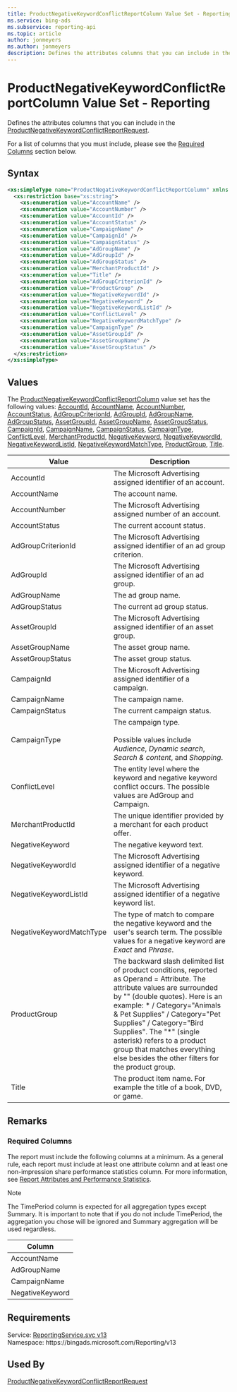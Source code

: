```yaml
---
title: ProductNegativeKeywordConflictReportColumn Value Set - Reporting
ms.service: bing-ads
ms.subservice: reporting-api
ms.topic: article
author: jonmeyers
ms.author: jonmeyers
description: Defines the attributes columns that you can include in the ProductNegativeKeywordConflictReportRequest.
---
```

# ProductNegativeKeywordConflictReportColumn Value Set - Reporting
Defines the attributes columns that you can include in the [ProductNegativeKeywordConflictReportRequest](productnegativekeywordconflictreportrequest.md).

For a list of columns that you must include, please see the [Required Columns](#requiredcolumns) section below.

## Syntax
```xml
<xs:simpleType name="ProductNegativeKeywordConflictReportColumn" xmlns:xs="http://www.w3.org/2001/XMLSchema">
  <xs:restriction base="xs:string">
    <xs:enumeration value="AccountName" />
    <xs:enumeration value="AccountNumber" />
    <xs:enumeration value="AccountId" />
    <xs:enumeration value="AccountStatus" />
    <xs:enumeration value="CampaignName" />
    <xs:enumeration value="CampaignId" />
    <xs:enumeration value="CampaignStatus" />
    <xs:enumeration value="AdGroupName" />
    <xs:enumeration value="AdGroupId" />
    <xs:enumeration value="AdGroupStatus" />
    <xs:enumeration value="MerchantProductId" />
    <xs:enumeration value="Title" />
    <xs:enumeration value="AdGroupCriterionId" />
    <xs:enumeration value="ProductGroup" />
    <xs:enumeration value="NegativeKeywordId" />
    <xs:enumeration value="NegativeKeyword" />
    <xs:enumeration value="NegativeKeywordListId" />
    <xs:enumeration value="ConflictLevel" />
    <xs:enumeration value="NegativeKeywordMatchType" />
    <xs:enumeration value="CampaignType" />
    <xs:enumeration value="AssetGroupId" />
    <xs:enumeration value="AssetGroupName" />
    <xs:enumeration value="AssetGroupStatus" />
  </xs:restriction>
</xs:simpleType>
```

## <a name="values"></a>Values

The [ProductNegativeKeywordConflictReportColumn](productnegativekeywordconflictreportcolumn.md) value set has the following values: [AccountId](#accountid), [AccountName](#accountname), [AccountNumber](#accountnumber), [AccountStatus](#accountstatus), [AdGroupCriterionId](#adgroupcriterionid), [AdGroupId](#adgroupid), [AdGroupName](#adgroupname), [AdGroupStatus](#adgroupstatus), [AssetGroupId](#assetgroupid), [AssetGroupName](#assetgroupname), [AssetGroupStatus](#assetgroupstatus), [CampaignId](#campaignid), [CampaignName](#campaignname), [CampaignStatus](#campaignstatus), [CampaignType](#campaigntype), [ConflictLevel](#conflictlevel), [MerchantProductId](#merchantproductid), [NegativeKeyword](#negativekeyword), [NegativeKeywordId](#negativekeywordid), [NegativeKeywordListId](#negativekeywordlistid), [NegativeKeywordMatchType](#negativekeywordmatchtype), [ProductGroup](#productgroup), [Title](#title).

|Value|Description|
|-----------|---------------|
|<a name="accountid"></a>AccountId|The Microsoft Advertising assigned identifier of an account.|
|<a name="accountname"></a>AccountName|The account name.|
|<a name="accountnumber"></a>AccountNumber|The Microsoft Advertising assigned number of an account.|
|<a name="accountstatus"></a>AccountStatus|The current account status.|
|<a name="adgroupcriterionid"></a>AdGroupCriterionId|The Microsoft Advertising assigned identifier of an ad group criterion.|
|<a name="adgroupid"></a>AdGroupId|The Microsoft Advertising assigned identifier of an ad group.|
|<a name="adgroupname"></a>AdGroupName|The ad group name.|
|<a name="adgroupstatus"></a>AdGroupStatus|The current ad group status.|
|<a name="assetgroupid"></a>AssetGroupId|The Microsoft Advertising assigned identifier of an asset group.|
|<a name="assetgroupname"></a>AssetGroupName|The asset group name.|
|<a name="assetgroupstatus"></a>AssetGroupStatus|The asset group status.|
|<a name="campaignid"></a>CampaignId|The Microsoft Advertising assigned identifier of a campaign.|
|<a name="campaignname"></a>CampaignName|The campaign name.|
|<a name="campaignstatus"></a>CampaignStatus|The current campaign status.|
|<a name="campaigntype"></a>CampaignType|The campaign type.<br/><br/>Possible values include *Audience*, *Dynamic search*, *Search & content*, and *Shopping*.|
|<a name="conflictlevel"></a>ConflictLevel|The entity level where the keyword and negative keyword conflict occurs. The possible values are AdGroup and Campaign.|
|<a name="merchantproductid"></a>MerchantProductId|The unique identifier provided by a merchant for each product offer.|
|<a name="negativekeyword"></a>NegativeKeyword|The negative keyword text.|
|<a name="negativekeywordid"></a>NegativeKeywordId|The Microsoft Advertising assigned identifier of a negative keyword.|
|<a name="negativekeywordlistid"></a>NegativeKeywordListId|The Microsoft Advertising assigned identifier of a negative keyword list.|
|<a name="negativekeywordmatchtype"></a>NegativeKeywordMatchType|The type of match to compare the negative keyword and the user's search term. The possible values for a negative keyword are *Exact* and *Phrase*.|
|<a name="productgroup"></a>ProductGroup|The backward slash delimited list of product conditions, reported as Operand = Attribute. The attribute values are surrounded by "" (double quotes). Here is an example: * / Category="Animals & Pet Supplies" / Category="Pet Supplies" / Category="Bird Supplies". The "*" (single asterisk) refers to a product group that matches everything else besides the other filters for the product group.|
|<a name="title"></a>Title|The product item name. For example the title of a book, DVD, or game.|

## <a name="remarks"></a>Remarks
### <a name="requiredcolumns"></a>Required Columns
The report must include the following columns at a minimum. As a general rule, each report must include at least one attribute column and at least one non-impression share performance statistics column. For more information, see [Report Attributes and Performance Statistics](../guides/report-attributes-performance-statistics.md).

> [!NOTE]
> The TimePeriod column is expected for all aggregation types except Summary. It is important to note that if you do not include TimePeriod, the aggregation you chose will be ignored and Summary aggregation will be used regardless.

|Column|
|----------|
|AccountName|
|AdGroupName|
|CampaignName|
|NegativeKeyword|

## Requirements
Service: [ReportingService.svc v13](https://reporting.api.bingads.microsoft.com/Api/Advertiser/Reporting/v13/ReportingService.svc)  
Namespace: https\://bingads.microsoft.com/Reporting/v13  

## Used By
[ProductNegativeKeywordConflictReportRequest](productnegativekeywordconflictreportrequest.md)  
